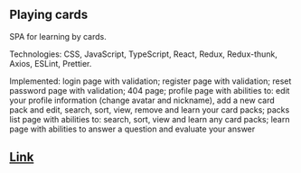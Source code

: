 ## Playing cards
SPA for learning by cards.

Technologies: CSS, JavaScript, TypeScript, React, Redux, Redux-thunk, Axios, ESLint, Prettier.

Implemented: login page with validation; register page with validation; reset password page with validation; 404 page; profile page with abilities to: edit your profile information (change avatar and nickname), add a new card pack and edit, search, sort, view, remove and learn your card packs; packs list page with abilities to: search, sort, view and learn any card packs; learn page with abilities to answer a question and evaluate your answer

## [Link](https://vladimirgromyko.github.io/cards-for-test)